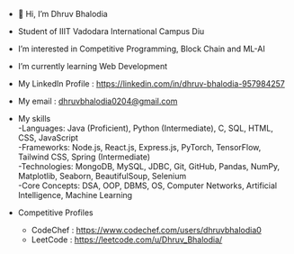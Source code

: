 - 👋 Hi, I’m Dhruv Bhalodia
- Student of IIIT Vadodara International Campus Diu
- I’m interested in Competitive Programming, Block Chain and ML-AI
- I’m currently learning Web Development

- My LinkedIn Profile : https://linkedin.com/in/dhruv-bhalodia-957984257
- My email : dhruvbhalodia0204@gmail.com

- My skills  
   -Languages: Java (Proficient), Python (Intermediate), C, SQL, HTML, CSS, JavaScript  
   -Frameworks: Node.js, React.js, Express.js, PyTorch, TensorFlow, Tailwind CSS, Spring (Intermediate)  
   -Technologies: MongoDB, MySQL, JDBC, Git, GitHub, Pandas, NumPy, Matplotlib, Seaborn, BeautifulSoup, Selenium  
   -Core Concepts: DSA, OOP, DBMS, OS, Computer Networks, Artificial Intelligence, Machine Learning


- Competitive Profiles
    - CodeChef : https://www.codechef.com/users/dhruvbhalodia0
    - LeetCode : https://leetcode.com/u/Dhruv_Bhalodia/
